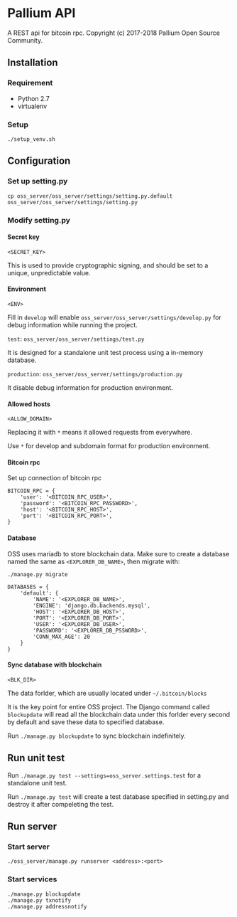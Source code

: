 # Pallium API
A REST api for bitcoin rpc. Copyright (c) 2017-2018 Pallium Open Source Community.

## Installation
### Requirement
- Python 2.7
- virtualenv

### Setup
    ./setup_venv.sh
## Configuration
### Set up setting.py

```
cp oss_server/oss_server/settings/setting.py.default oss_server/oss_server/settings/setting.py
```

### Modify setting.py

#### Secret key

`<SECRET_KEY>`

This is used to provide cryptographic signing, and should be set to a unique, unpredictable value.

#### Environment

`<ENV>`

Fill in `develop` will enable `oss_server/oss_server/settings/develop.py` for debug information while running the project.

`test`: `oss_server/oss_server/settings/test.py`

It is designed for a standalone unit test process using a in-memory database.

`production`: `oss_server/oss_server/settings/production.py`

It disable debug information for production environment.

#### Allowed hosts

`<ALLOW_DOMAIN>`

Replacing it with `*` means it allowed requests from everywhere.

Use `*` for develop and subdomain format for production environment.

#### Bitcoin rpc

Set up connection of bitcoin rpc

```
BITCOIN_RPC = {
    'user': '<BITCOIN_RPC_USER>',
    'password': '<BITCOIN_RPC_PASSWORD>',
    'host': '<BITCOIN_RPC_HOST>',
    'port': '<BITCOIN_RPC_PORT>',
}
```
#### Database
OSS uses mariadb to store blockchain data. Make sure to create a database named the same as `<EXPLORER_DB_NAME>`, then migrate with:

`./manage.py migrate`

```
DATABASES = {
    'default': {
        'NAME': '<EXPLORER_DB_NAME>',
        'ENGINE': 'django.db.backends.mysql',
        'HOST': '<EXPLORER_DB_HOST>',
        'PORT': '<EXPLORER_DB_PORT>',
        'USER': '<EXPLORER_DB_USER>',
        'PASSWORD': '<EXPLORER_DB_PSSWORD>',
        'CONN_MAX_AGE': 20
    }
}
```

#### Sync database with blockchain

`<BLK_DIR>`

The data forlder, which are usually located under `~/.bitcoin/blocks`

It is the key point for entire OSS project. The Django command called `blockupdate` will read all the blockchain data under this forlder every second by default and save these data to specified database.

Run `./manage.py blockupdate` to sync blockchain indefinitely.

## Run unit test

Run `./manage.py test --settings=oss_server.settings.test` for a standalone unit test.

Run `./manage.py test` will create a test database specified in setting.py and destroy it after compeleting the test.

## Run server

### Start server
    ./oss_server/manage.py runserver <address>:<port>

### Start services

	./manage.py blockupdate
	./manage.py txnotify
	./manage.py addressnotify
